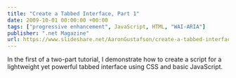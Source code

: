 ```yaml
---
title: "Create a Tabbed Interface, Part 1"
date: 2009-10-01 00:00:00 +00:00
tags: ["progressive enhancement", JavaScript, HTML, "WAI-ARIA"]
publisher: ".net Magazine"
url: https://www.slideshare.net/AaronGustafson/create-a-tabbed-interface-part-1
---
```


In the first of a two-part tutorial, I demonstrate how to create a script for a lightweight yet powerful tabbed interface using CSS and basic JavaScript.
